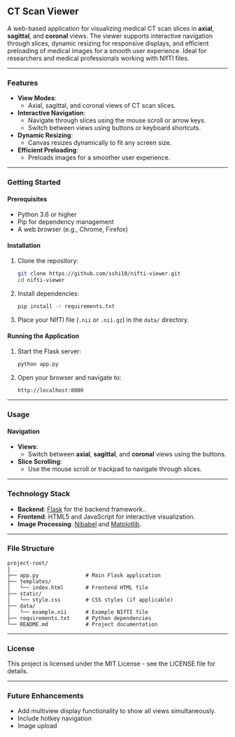 ## **CT Scan Viewer**

A web-based application for visualizing medical CT scan slices in **axial**, **sagittal**, and **coronal** views. The viewer supports interactive navigation through slices, dynamic resizing for responsive displays, and efficient preloading of medical images for a smooth user experience. Ideal for researchers and medical professionals working with NIfTI files.

---

### **Features**
- **View Modes**:
  - Axial, sagittal, and coronal views of CT scan slices.
- **Interactive Navigation**:
  - Navigate through slices using the mouse scroll or arrow keys.
  - Switch between views using buttons or keyboard shortcuts.
- **Dynamic Resizing**:
  - Canvas resizes dynamically to fit any screen size.
- **Efficient Preloading**:
  - Preloads images for a smoother user experience.

---

### **Getting Started**

#### **Prerequisites**
- Python 3.6 or higher
- Pip for dependency management
- A web browser (e.g., Chrome, Firefox)

#### **Installation**
1. Clone the repository:
   ```bash
   git clone https://github.com/sshi10/nifti-viewer.git
   cd nifti-viewer
   ```
2. Install dependencies:
   ```bash
   pip install -r requirements.txt
   ```
3. Place your NIfTI file (`.nii` or `.nii.gz`) in the `data/` directory.

#### **Running the Application**
1. Start the Flask server:
   ```bash
   python app.py
   ```
2. Open your browser and navigate to:
   ```
   http://localhost:8000
   ```

---

### **Usage**

#### **Navigation**
- **Views**:
  - Switch between **axial**, **sagittal**, and **coronal** views using the buttons.
- **Slice Scrolling**:
  - Use the mouse scroll or trackpad to navigate through slices.

---

### **Technology Stack**
- **Backend**: [Flask](https://flask.palletsprojects.com/) for the backend framework..
- **Frontend**: HTML5 and JavaScript for interactive visualization.
- **Image Processing**: [Nibabel](https://nipy.org/nibabel/) and [Matplotlib](https://matplotlib.org/).

---

### **File Structure**
```
project-root/
|
├── app.py               # Main Flask application
├── templates/
│   └── index.html       # Frontend HTML file
├── static/
│   └── style.css        # CSS styles (if applicable)
├── data/
│   └── example.nii      # Example NIfTI file
├── requirements.txt     # Python dependencies
└── README.md            # Project documentation
```

---

### **License**
This project is licensed under the MIT License - see the LICENSE file for details.

---

### **Future Enhancements**
- Add multiview display functionality to show all views simultaneously.
- Include hotkey navigation
- Image upload
